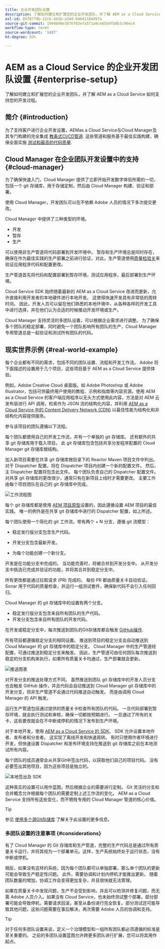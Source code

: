 ```yaml
---
title: 企业开发团队设置
description: 了解如何建立和扩展您的企业开发团队，并了解 AEM as a Cloud Service 如何支持您的开发过程。
exl-id: 85f8779b-12cb-441b-a34d-04641184497a
source-git-commit: 1994b90e3876f03efa571a9ce65b9fb8b3c90ec4
workflow-type: tm+mt
source-wordcount: '1437'
ht-degree: 93%

---
```


# AEM as a Cloud Service 的企业开发团队设置 {#enterprise-setup}

了解如何建立和扩展您的企业开发团队，并了解 AEM as a Cloud Service 如何支持您的开发过程。

## 简介 {#introduction}

为了支持客户进行企业开发设置，AEMas a Cloud Service与Cloud Manager及其专门构建的完全集成 [教条式CI/CD管道](/help/implementing/cloud-manager/configuring-pipelines/introduction-ci-cd-pipelines.md). 这些管道和服务基于最佳实践构建，确保全面实施 [测试和最高的代码质量](/help/implementing/cloud-manager/code-quality-testing.md).

## Cloud Manager 在企业团队开发设置中的支持 {#cloud-manager}

为了确保快速入门，Cloud Manager 提供了立即开始开发数字体验所需的一切，包括一个 git 存储库，用于存储定制，然后由 Cloud Manager 构建、验证和部署。

使用 Cloud Manager，开发团队可以在不依赖 Adobe 人员的情况下多次提交更改。

Cloud Manager 中提供了三种类型的环境。

* 开发
* 暂存
* 生产

可以使用非生产管道将代码部署到开发环境中。 暂存和生产环境总是同时存在，确保在作为最佳实践的生产部署之前进行验证，对此，生产管道使用[质量检验关](/help/implementing/cloud-manager/custom-code-quality-rules.md)来验证应用程序代码和配置更改。

生产管道首先将代码和配置部署到暂存环境，测试应用程序，最后部署到生产环境。

Cloud Service SDK 始终随着最新的 AEM as a Cloud Service 改进而更新，允许直接利用开发者的本地硬件进行本地开发。 这使得快速开发具有非常低的周转时间。 因此，开发人员可以留在他们熟悉的本地环境中，从各种各样的开发工具中进行选择，并在他们认为合适的时候推动开发环境或生产。

Cloud Manager 支持灵活的多团队设置，可以根据企业需求进行调整。 为了确保多个团队的稳定部署，同时避免一个团队影响所有团队的生产，Cloud Manager 专用管道总是一起验证和测试所有团队的代码。

## 现实世界示例 {#real-world-example}

每个企业都有不同的需求，包括不同的团队设置、流程和开发工作流。 Adobe 将下面描述的设置用于几个项目，这些项目基于 AEM as a Cloud Service 提供体验。

例如，Adobe Creative Cloud 桌面版，如 Adobe Photoshop 或 Adobe Illustrator，包括可供最终用户使用的教程、示例和指南等内容资源。使用 AEM as a Cloud Service 的客户端应用程序以无头方式使用此内容，方法是对 AEM 云发布层进行 API 调用，检索作为 JSON 流的结构化内容，并利用 [AEM as a Cloud Service 中的 Content Delivery Network (CDN)](/help/implementing/dispatcher/cdn.md#content-delivery) 以最佳性能为结构化和非结构化内容提供服务。

参与该项目的团队遵循以下流程。

每个团队都使用自己的开发工作流，并有一个单独的 git 存储库。 还有额外的共享 git 存储库用于载入项目。 此 git 存储库包含包括共享分发程序配置的 Cloud Manager git 存储库根结构。

加入新项目需要在共享 git 存储库根目录下的 Reactor Maven 项目文件中列出。 对于 Dispatcher 配置，将在 Dispatcher 项目内创建一个新的配置文件。 然后，主 Dispatcher 配置将包含此文件。 每个团队负责自己的 Dispatcher 配置文件。 对共享 git 存储库的更改很少，通常只有在新项目上线时才需要更改。 主要工作由每个项目团队在自己的 git 存储库中完成。

![工作流程图](/help/implementing/cloud-manager/assets/team-setup1.png)

每个 git 存储库都是使用 [AEM 项目原型](https://experienceleague.adobe.com/docs/experience-manager-core-components/using/developing/archetype/overview.html)设置的，因此遵循设置 AEM 项目的最佳实践。 唯一的例外是在共享 git 存储库中进行的 Dispatcher 配置，如上所述。

每个团队使用一个简化的 git 工作流，带有两个 + N 分支，遵循 git 流模型：

* 稳定发行版分支包含生产代码。

* 开发分支包含最新开发。

* 为每个功能创建一个新分支。

开发是在功能分支中完成的。 当功能完善时，将被合并到开发分支中。 从开发分支中挑选已完成并验证的功能，并将其合并到稳定分支中。

所有更改都是通过拉取请求 (PR) 完成的。 每份 PR 都由质量关卡自动验证。 Sonar 用于代码的质量检查，并运行一组测试套件，确保新代码不会引入任何回归。

Cloud Manager 的 git 存储库中的设置有两个分支。

* 稳定发行版分支包含来自所有团队的生产代码。
* 开发分支包含来自所有团队的开发代码。

在开发或稳定分支中，每次推送到团队的Git存储库都会触发 [GitHub操作](/help/implementing/cloud-manager/managing-code/working-with-multiple-source-git-repositories.md#managing-code).

所有项目都遵循稳定分支的相同设置。 推送到项目的稳定分支会自动推送到 Cloud Manager 的 git 存储库中的稳定分支。 Cloud Manager 中的生产管道经配置，可通过推送到稳定分支来触发。 因此，生产管道可由任何团队每次推送到稳定的分支机构来执行，如果所有质量关卡均通过，生产部署就会更新。

![推送图表](/help/implementing/cloud-manager/assets/team-setup2.png)

对开发分支的推送处理方式不同。 虽然推送到团队 git 存储库中的开发人员分支也会触发 GitHub 操作，并且代码会自动推送到 Cloud Manager git 存储库中的开发分支，但非生产管道不会通过代码推送自动触发。 而是由调用 Cloud Manager 的 API 触发。

运行生产管道包括通过提供的质量关卡检查所有团队的代码。 一旦代码部署到暂存环境，就会执行测试和审核，确保一切都按预期进行。 一旦通过了所有的关卡，这些更改就会在不中断或停机的情况下发布到生产环境。

对于本地开发，使用 [AEM as a Cloud Service 的 SDK](/help/implementing/developing/introduction/aem-as-a-cloud-service-sdk.md#developing)。 SDK 允许设置本地作者、发布者和分发者。 这实现了离线开发和快速周转。 有时只使用作者环境进行开发，但快速设置 Dispatcher 和发布环境支持在推送到 git 存储库之前在本地测试所有内容。

每个团队的成员通常会从共享Git中签出代码，以获取他们自己的项目代码。 没有必要签出其他项目，因为这些项目是独立的。

![本地签出及 SDK](/help/implementing/cloud-manager/assets/team-setup3.png)

这种真实的设置可以用作蓝图，然后根据企业的需要进行定制。 Git 灵活的分支和合并概念允许根据每个团队的需要定制上述工作流的变化。 AEM as a Cloud Service 支持所有这些变化，而不牺牲专用的 Cloud Manager 管道的核心价值。

>[!TIP]
>
>参见 [使用多个源Git存储库](https://experienceleague.adobe.com/docs/experience-manager-cloud-manager/using/managing-code/working-with-multiple-source-git-repos.html#managing-code) 了解关于此设置的更多信息。

### 多团队设置的注意事项 {#considerations}

有了 Cloud Manager 的 Git 存储库和生产管道，完整的生产代码总是通过所有质量关卡运行，并将其视为一个部署单元。这样，生产系统始终处于运行状态，没有中断或停机。

相反，如果没有这样的系统，因为每个团队都可以单独部署，那么单个团队的更新可能会导致生产稳定性问题。 此外，需要协调和计划内停机才能推出更新。 随着团队数量的增加，协调工作会变得更加复杂，并且很快就无法管理。

如果在质量关卡中发现问题，生产不会受到影响，并且可以检测并修复问题，而无需 Adobe 人员介入。如果没有 Cloud Service，也未始终测试整个部署，部分部署可能会导致停机，需要请求回滚，甚至从备份进行完全恢复。部分测试还可能导致其他问题，这些问题需要在事后解决，再次需要 Adobe 人员的协调和支持。

>[!TIP]
>
>对于任何多团队设置来说，定义一个治理模型和一组所有团队都必须遵循的标准是至关重要的。 之前的多团队设置蓝图允许跨更多团队进行扩展，您可以将其用作起点。
